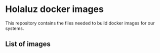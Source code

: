 # Holaluz docker images
This repository contains the files needed to build docker images for our systems.

List of images
--------------

